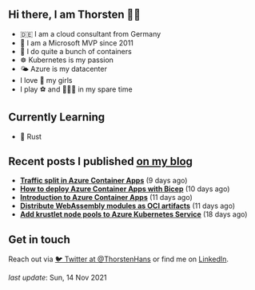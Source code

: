## Hi there, I am Thorsten 👋🏼

- 🇩🇪 I am a cloud consultant from Germany
- 🔷 I am a Microsoft MVP since 2011
- 🐳 I do quite a bunch of containers
- ☸️ Kubernetes is my passion
- 🌤 Azure is my datacenter
- I love 💞 my girls
- I play ⚽️ and 🏃🏻‍♂️ in my spare time

## Currently Learning

- 🦀 Rust

## Recent posts I published [on my blog](https://thorsten-hans.com)

- **[Traffic split in Azure Container Apps](https://thorsten-hans.com/traffic-split-in-azure-container-apps/)** (9 days ago)
- **[How to deploy Azure Container Apps with Bicep](https://thorsten-hans.com/how-to-deploy-azure-container-apps-with-bicep/)** (10 days ago)
- **[Introduction to Azure Container Apps](https://thorsten-hans.com/introduction-to-azure-container-apps/)** (11 days ago)
- **[Distribute WebAssembly modules as OCI artifacts](https://thorsten-hans.com/distribute-webassembly-modules-as-oci-artifacts/)** (11 days ago)
- **[Add krustlet node pools to Azure Kubernetes Service](https://thorsten-hans.com/add-krustlet-node-pools-to-azure-kubernetes-service/)** (18 days ago)

## Get in touch

Reach out via [🐦 Twitter at @ThorstenHans](https://twitter.com/ThorstenHans) or find me on [LinkedIn](https://linkedin.com/in/ThorstenHans).

_last update_: Sun, 14 Nov 2021
